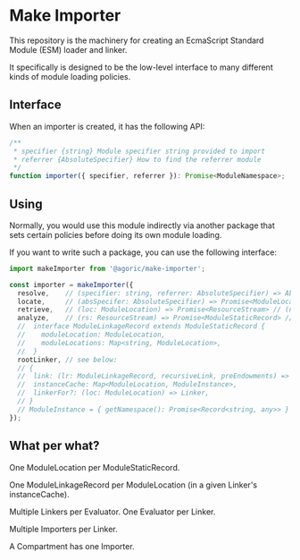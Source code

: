 # Make Importer

This repository is the machinery for creating an EcmaScript Standard Module (ESM)
loader and linker.

It specifically is designed to be the low-level interface to many different kinds of module loading policies.

## Interface

When an importer is created, it has the following API:

```js
/**
 * specifier {string} Module specifier string provided to import
 * referrer {AbsoluteSpecifier} How to find the referrer module
 */
function importer({ specifier, referrer }): Promise<ModuleNamespace>;
```

## Using

Normally, you would use this module indirectly via another package that sets certain policies before doing its own module loading.

If you want to write such a package, you can use the following interface:

```js
import makeImporter from '@agoric/make-importer';

const importer = makeImporter({
  resolve,    // (specifier: string, referrer: AbsoluteSpecifier) => AbsoluteSpecifier // cached
  locate,     // (absSpecifer: AbsoluteSpecifier) => Promise<ModuleLocation> // cached
  retrieve,   // (loc: ModuleLocation) => Promise<ResourceStream> // (not cached)
  analyze,    // (rs: ResourceStream) => Promise<ModuleStaticRecord> // cached by ModuleLocation
  //  interface ModuleLinkageRecord extends ModuleStaticRecord {
  //    moduleLocation: ModuleLocation,
  //    moduleLocations: Map<string, ModuleLocation>,
  //  }
  rootLinker, // see below:
  // {
  //  link: (lr: ModuleLinkageRecord, recursiveLink, preEndowments) => ModuleInstance
  //  instanceCache: Map<ModuleLocation, ModuleInstance>,
  //  linkerFor?: (loc: ModuleLocation) => Linker,
  // }
  // ModuleInstance = { getNamespace(): Promise<Record<string, any>> }
});
```

## What per what?

One ModuleLocation per ModuleStaticRecord.

One ModuleLinkageRecord per ModuleLocation (in a given Linker's instanceCache).

Multiple Linkers per Evaluator.  One Evaluator per Linker.

Multiple Importers per Linker.

A Compartment has one Importer.
